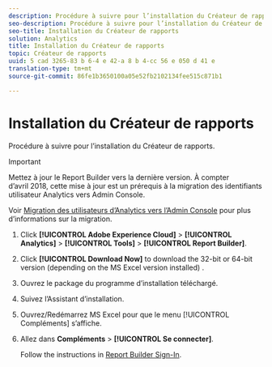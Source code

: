 ```yaml
---
description: Procédure à suivre pour l’installation du Créateur de rapports.
seo-description: Procédure à suivre pour l’installation du Créateur de rapports.
seo-title: Installation du Créateur de rapports
solution: Analytics
title: Installation du Créateur de rapports
topic: Créateur de rapports
uuid: 5 cad 3265-83 b 6-4 e 42-a 8 b 4-cc 56 e 050 d 41 e
translation-type: tm+mt
source-git-commit: 86fe1b3650100a05e52fb2102134fee515c871b1

---
```



# Installation du Créateur de rapports

Procédure à suivre pour l’installation du Créateur de rapports.

>[!IMPORTANT]
>
>Mettez à jour le Report Builder vers la dernière version. À compter d’avril 2018, cette mise à jour est un prérequis à la migration des identifiants utilisateur Analytics vers Admin Console.
>
>Voir [Migration des utilisateurs d’Analytics vers l’Admin Console](https://marketing.adobe.com/resources/help/en_US/experience-cloud/admin-console/analytics-migration/) pour plus d’informations sur la migration.

1. Click **[!UICONTROL Adobe Experience Cloud]** &gt; **[!UICONTROL Analytics]** &gt; **[!UICONTROL Tools]** &gt; **[!UICONTROL Report Builder]**.
1. Click **[!UICONTROL Download Now]** to download the 32-bit or 64-bit version (depending on the MS Excel version installed) .
1. Ouvrez le package du programme d’installation téléchargé.
1. Suivez l’Assistant d’installation.
1. Ouvrez/Redémarrez MS Excel pour que le menu [!UICONTROL Compléments] s’affiche.
1. Allez dans **Compléments** &gt; **[!UICONTROL Se connecter]**.

   Follow the instructions in [Report Builder Sign-In](../../../analyze/report-builder/setup/login.md#concept_67A16213B90D43C7A624C4E43B821981).